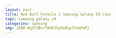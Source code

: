 ```yaml
---
layout: post
title: Red Bull Formula 1 Samsung Galaxy S9 Case
tags: samsung galaxy s9
categories: samsung
img: 1A08-Hg3T3BxrTA9mJVyHi0ipJ3vmFmP2
---
```

